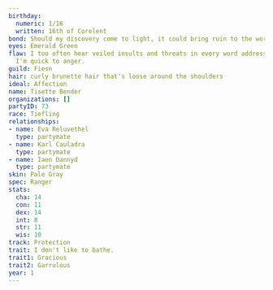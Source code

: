 ```yaml
---
birthday:
  numeric: 1/16
  written: 16th of Corelent
bond: Should my discovery come to light, it could bring ruin to the world.
eyes: Emerald Green
flaw: I too often hear veiled insults and threats in every word addressed to me, and
  I'm quick to anger.
guild: Fiesn
hair: curly brunette hair that's loose around the shoulders
ideal: Affection
name: Tisette Bender
organizations: []
partyID: 73
race: Tiefling
relationships:
- name: Eva Reluvethel
  type: partymate
- name: Karl Cauladra
  type: partymate
- name: Iaen Dannyd
  type: partymate
skin: Pale Gray
spec: Ranger
stats:
  cha: 14
  con: 11
  dex: 14
  int: 8
  str: 11
  wis: 10
track: Protection
trait: I don't like to bathe.
trait1: Gracious
trait2: Garrulous
year: 1
---
```


